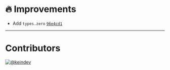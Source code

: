 # :fire: Improvements

- Add `types.zero` [`96e4cd1`](https://github.com/keindev/mst-tools/commit/96e4cd15cf12a2a31a33578ddd79b78f64dd42b0)

---

# Contributors

[![@keindev](https://avatars.githubusercontent.com/u/4527292?v=4&s=40)](https://github.com/keindev)
